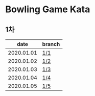 # Bowling Game Kata

## 1차
date | branch
--- | ---
2020.01.01 | [1/1](https://github.com/darklibra/bowling-game-kata/tree/1/1)
2020.01.02 | [1/2](https://github.com/darklibra/bowling-game-kata/tree/1/2)
2020.01.03 | [1/3](https://github.com/darklibra/bowling-game-kata/tree/1/3)
2020.01.04 | [1/4](https://github.com/darklibra/bowling-game-kata/tree/1/4)
2020.01.05 | [1/5](https://github.com/darklibra/bowling-game-kata/tree/1/5)